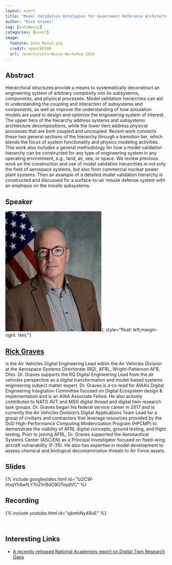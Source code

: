 ```yaml
---
layout: event
title: "Model Validation Ontologies for Government Reference Architectures"
author: "Rick Graves"
tag: [ontoNexus]
categories: [event]
image:
  feature: onto_Nexus.png
  credit: openCAESAR
  url: /events/onto-Nexus-Workshop-2024
---
```


## Abstract

Hierarchical structures provide a means to systematically deconstruct an engineering system of arbitrary complexity into its subsystems, components, and physical processes. Model validation hierarchies can aid in understanding the coupling and interaction of subsystems and components, as well as improve the understanding of how simulation models are used to design and optimize the engineering system of interest. The upper tiers of the hierarchy address systems and subsystems architecture decompositions, while the lower tiers address physical processes that are both coupled and uncoupled. Recent work connects these two general sections of the hierarchy through a transition tier, which blends the focus of system functionality and physics modeling activities. This work also includes a general methodology for how a model validation hierarchy can be constructed for any type of engineering system in any operating environment, e.g., land, air, sea, or space. We review previous work on the construction and use of model validation hierarchies in not only the field of aerospace systems, but also from commercial nuclear power plant systems. Then an example of a detailed model validation hierarchy is constructed and discussed for a surface-to-air missile defense system with an emphasis on the missile subsystems.

## Speaker

![Rick Graves](img/Graves.png){: style="float: left;margin-right: 1em;"}

<h2><a href="mailto:rick.graves.1@us.af.mil">Rick Graves</a></h2> is the Air Vehicles Digital Engineering Lead within the Air Vehicles Division at the Aerospace Systems Directorate (RQ), AFRL, Wright-Patterson AFB, Ohio. Dr. Graves supports the RQ Digital Engineering Lead from the air vehicles perspective as a digital transformation and model-based systems engineering subject matter expert. Dr. Graves is a co-lead for AIAA’s Digital Engineering Integration Committee focused on Digital Ecosystem design & implementation and is an AIAA Associate Fellow. He also actively contributes to NATO AVT and MSG digital thread and digital twin research task groups. Dr. Graves began his federal service career in 2017 and is currently the Air Vehicles Division’s Digital Applications Team Lead for a group of civilians and contractors that leverage resources provided by the DoD High-Performance Computing Modernization Program (HPCMP) to demonstrate the viability of AFRL digital concepts, ground testing, and flight testing. Prior to joining AFRL, Dr. Graves supported the Aeronautical Systems Center (ASC/EN) as a Principal Investigator focused on fixed-wing aircraft vulnerability (F-35). He also has expertise in model development to assess chemical and biological decontamination threats to Air Force assets.

## Slides

{% include googleslides.html id="1z2CW-HvqYh9wfLY7n21ri9dO9OToydVC" %}

## Recording

{% include youtube.html id="sjkmhNy4RuE" %}

<br>

## Interesting Links

-  [A recently released National Academies report on Digital Twin Research Gaps](https://www.nationalacademies.org/our-work/foundational-research-gaps-and-future-directions-for-digital-twins)